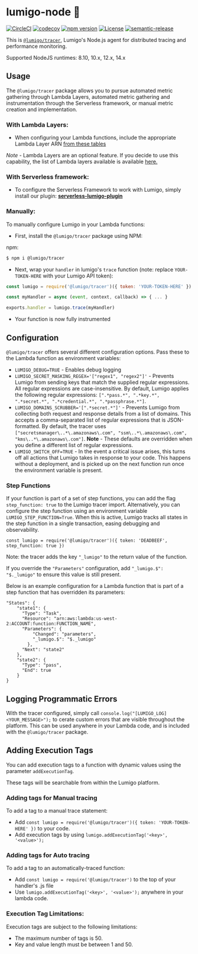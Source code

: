 # lumigo-node :stars:
[![CircleCI](https://circleci.com/gh/lumigo-io/lumigo-node.svg?style=svg&circle-token=47f40cb5e95e8532e73f69754fac65830b5e86a1)](https://circleci.com/gh/lumigo-io/lumigo-node)
[![codecov](https://codecov.io/gh/lumigo-io/lumigo-node/branch/master/graph/badge.svg?token=mUkKlI8ifC)](https://codecov.io/gh/lumigo-io/lumigo-node)
[![npm version](https://badge.fury.io/js/%40lumigo%2Ftracer.svg)](https://badge.fury.io/js/%40lumigo%2Ftracer)
[![License](https://img.shields.io/badge/License-Apache%202.0-blue.svg)](https://opensource.org/licenses/Apache-2.0)
[![semantic-release](https://img.shields.io/badge/%20%20%F0%9F%93%A6%F0%9F%9A%80-semantic--release-e10079.svg)](https://github.com/semantic-release/semantic-release)


This is [`@lumigo/tracer`](https://), Lumigo's Node.js agent for distributed tracing and performance monitoring.

Supported NodeJS runtimes: 8.10, 10.x, 12.x, 14.x

 
## Usage 

The `@lumigo/tracer` package allows you to pursue automated metric gathering through Lambda Layers, automated metric gathering and instrumentation through the Serverless framework, or manual metric creation and implementation.

### With Lambda Layers:

* When configuring your Lambda functions, include the appropriate Lambda Layer ARN [from these tables](https://github.com/lumigo-io/lumigo-node/blob/master/layers)

*Note* - Lambda Layers are an optional feature. If you decide to use this capability, the list of Lambda layers available is available [here.](https://github.com/lumigo-io/lumigo-node/blob/master/layers)

### With Serverless framework:
* To configure the Serverless Framework to work with Lumigo, simply install our plugin: [**serverless-lumigo-plugin**](https://github.com/lumigo-io/serverless-lumigo-plugin/blob/master/README.md)

### Manually:

To manually configure Lumigo in your Lambda functions:

* First, install the `@lumigo/tracer` package using NPM:

 npm: 
~~~bash
$ npm i @lumigo/tracer
~~~
    
* Next, wrap your `handler` in lumigo's `trace` function (note: replace `YOUR-TOKEN-HERE` with your Lumigo API token):

~~~js
const lumigo = require('@lumigo/tracer')({ token: 'YOUR-TOKEN-HERE' })

const myHandler = async (event, context, callback) => { ... }

exports.handler = lumigo.trace(myHandler)
~~~

* Your function is now fully instrumented

## Configuration
`@lumigo/tracer` offers several different configuration options. Pass these to the Lambda function as environment variables:

* `LUMIGO_DEBUG=TRUE` - Enables debug logging
* `LUMIGO_SECRET_MASKING_REGEX='["regex1", "regex2"]'` - Prevents Lumigo from sending keys that match the supplied regular expressions. All regular expressions are case-insensitive. By default, Lumigo applies the following regular expressions: `[".*pass.*", ".*key.*", ".*secret.*", ".*credential.*", ".*passphrase.*"]`. 
* `LUMIGO_DOMAINS_SCRUBBER='[".*secret.*"]'` - Prevents Lumigo from collecting both request and response details from a list of domains. This accepts a comma-separated list of regular expressions that is JSON-formatted. By default, the tracer uses `["secretsmanager\..*\.amazonaws\.com", "ssm\..*\.amazonaws\.com", "kms\..*\.amazonaws\.com"]`. **Note** - These defaults are overridden when you define a different list of regular expressions.
* `LUMIGO_SWITCH_OFF=TRUE` - In the event a critical issue arises, this turns off all actions that Lumigo takes in response to your code. This happens without a deployment, and is picked up on the next function run once the environment variable is present.

### Step Functions

If your function is part of a set of step functions, you can add the flag `step_function: true` to the Lumigo tracer import. Alternatively, you can configure the step function using an environment variable `LUMIGO_STEP_FUNCTION=True`. When this is active, Lumigo tracks all states in the step function in a single transaction, easing debugging and observability.
```
const lumigo = require('@lumigo/tracer')({ token: 'DEADBEEF', step_function: true })
```
Note: the tracer adds the key `"_lumigo"` to the return value of the function. 

If you override the `"Parameters"` configuration, add `"_lumigo.$": "$._lumigo"` to ensure this value is still present.

Below is an example configuration for a Lambda function that is part of a step function that has overridden its parameters:
```
"States": {
    "state1": {
      "Type": "Task",
      "Resource": "arn:aws:lambda:us-west-2:ACCOUNT:function:FUNCTION_NAME",
      "Parameters": {
          "Changed": "parameters",
          "_lumigo.$": "$._lumigo"
        },
      "Next": "state2"
    },
    "state2": {
      "Type": "pass",
      "End": true
    }
}
```

## Logging Programmatic Errors
With the tracer configured, simply call `console.log("[LUMIGO_LOG] <YOUR_MESSAGE>");` to cerate custom errors that are visible throughout the platform. This can be used anywhere in your Lambda code, and is included with the `@lumigo/tracer` package.

## Adding Execution Tags
You can add execution tags to a function with dynamic values using the parameter `addExecutionTag`.

These tags will be searchable from within the Lumigo platform.

### Adding tags for Manual tracing
To add a tag to a manual trace statement:

* Add `const lumigo = require('@lumigo/tracer')({ token: 'YOUR-TOKEN-HERE' })` to your code.
* Add execution tags by using `lumigo.addExecutionTag('<key>', '<value>');`

### Adding tags for Auto tracing
To add a tag to an automatically-traced function:

* Add `const lumigo = require('@lumigo/tracer')` to the top of your handler's .js file
* Use `lumigo.addExecutionTag('<key>', '<value>');` anywhere in your lambda code.

### Execution Tag Limitations:
Execution tags are subject to the following limitations:

* The maximum number of tags is 50. 
* Key and value length must be between 1 and 50.

